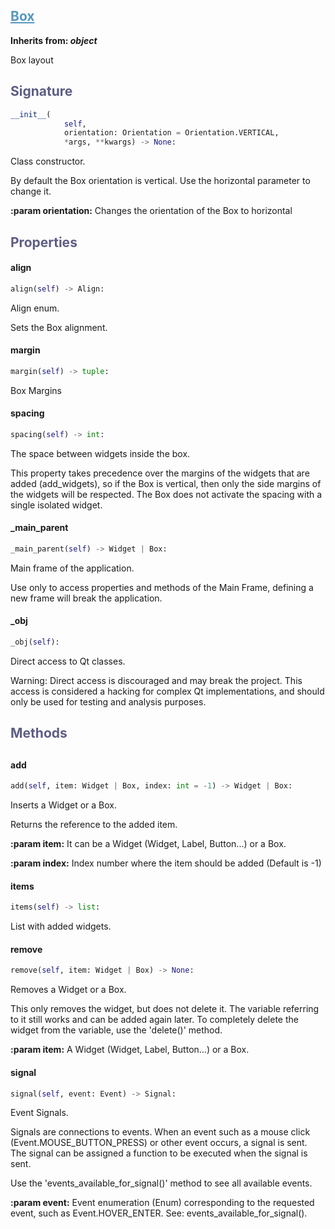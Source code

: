 

## <h2 style="color: #5697bf;"><u>Box</u></h2>


**Inherits from: _object_**

Box layout


### <h2 style="color: #5e5d84;">Signature</h2>

```python
__init__(
            self,
            orientation: Orientation = Orientation.VERTICAL,
            *args, **kwargs) -> None:
```

Class constructor.

  By default the Box orientation is vertical. Use the horizontal 
  parameter to change it.

  
**:param orientation:** Changes the orientation of the Box to horizontal
  


### <h2 style="color: #5e5d84;">Properties</h2>


#### align

```python
align(self) -> Align:
```

Align enum.

  Sets the Box alignment.
  

#### margin

```python
margin(self) -> tuple:
```

Box Margins

#### spacing

```python
spacing(self) -> int:
```


  The space between widgets inside the box.

  This property takes precedence over the margins of the widgets that 
  are added (add_widgets), so if the Box is vertical, then only the side 
  margins of the widgets will be respected. The Box does not activate 
  the spacing with a single isolated widget.
  

#### _main_parent

```python
_main_parent(self) -> Widget | Box:
```

Main frame of the application.

  Use only to access properties and methods of the Main Frame, defining a 
  new frame will break the application.
  

#### _obj

```python
_obj(self):
```

Direct access to Qt classes.

  Warning: Direct access is discouraged and may break the project. 
  This access is considered a hacking for complex Qt implementations, 
  and should only be used for testing and analysis purposes.
  


### <h2 style="color: #5e5d84;">Methods<h2>


#### add

```python
add(self, item: Widget | Box, index: int = -1) -> Widget | Box:
```

Inserts a Widget or a Box.

  Returns the reference to the added item.
  
  
**:param item:** It can be a Widget (Widget, Label, Button...) or a Box.
  
**:param index:** Index number where the item should be added 
   (Default is -1)
  

#### items

```python
items(self) -> list:
```

List with added widgets.

#### remove

```python
remove(self, item: Widget | Box) -> None:
```

Removes a Widget or a Box.

  This only removes the widget, but does not delete it. The variable 
  referring to it still works and can be added again later. To 
  completely delete the widget from the variable, use the 'delete()' 
  method.

  
**:param item:** A Widget (Widget, Label, Button...) or a Box.
  

#### signal

```python
signal(self, event: Event) -> Signal:
```

Event Signals.

  Signals are connections to events. When an event such as a mouse 
  click (Event.MOUSE_BUTTON_PRESS) or other event occurs, a signal is 
  sent. The signal can be assigned a function to be executed when the 
  signal is sent.

  Use the 'events_available_for_signal()' method to see all available 
  events.

  
**:param event:**
   Event enumeration (Enum) corresponding to the requested event, 
   such as Event.HOVER_ENTER. See: events_available_for_signal().
  
